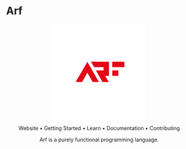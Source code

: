 # Arf

<p align="center">
    <img src="/docs/icon.png" width="256" height="256" />
</p>

<p align="center">
    <a>Website</a> •
    <a>Getting Started</a> •
    <a>Learn</a> • 
    <a>Documentation</a> •
    <a>Contributing</a>
</p>

<p align="center">
    Arf is a purely functional programming language.
</p>

